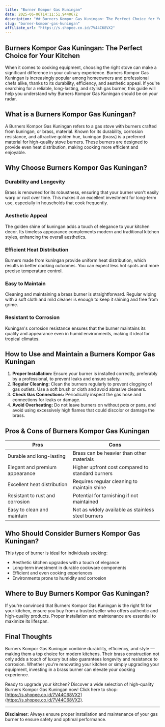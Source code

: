 ```yaml
---
title: "Burner Kompor Gas Kuningan"
date: 2025-06-06T14:11:51.944067Z
description: "## Burners Kompor Gas Kuningan: The Perfect Choice for Your Kitchen..."
slug: "burner-kompor-gas-kuningan"
affiliate_url: "https://s.shopee.co.id/7V44C68VX2"
---
```

## Burners Kompor Gas Kuningan: The Perfect Choice for Your Kitchen

When it comes to cooking equipment, choosing the right stove can make a significant difference in your culinary experience. Burners Kompor Gas Kuningan is increasingly popular among homeowners and professional chefs alike, thanks to its durability, efficiency, and aesthetic appeal. If you're searching for a reliable, long-lasting, and stylish gas burner, this guide will help you understand why Burners Kompor Gas Kuningan should be on your radar.

## What is a Burners Kompor Gas Kuningan?

A Burners Kompor Gas Kuningan refers to a gas stove with burners crafted from kuningan, or brass, material. Known for its durability, corrosion resistance, and attractive golden hue, kuningan (brass) is a preferred material for high-quality stove burners. These burners are designed to provide even heat distribution, making cooking more efficient and enjoyable.

## Why Choose Burners Kompor Gas Kuningan?

### Durability and Longevity

Brass is renowned for its robustness, ensuring that your burner won't easily warp or rust over time. This makes it an excellent investment for long-term use, especially in households that cook frequently.

### Aesthetic Appeal

The golden shine of kuningan adds a touch of elegance to your kitchen decor. Its timeless appearance complements modern and traditional kitchen styles, enhancing the overall aesthetics.

### Efficient Heat Distribution

Burners made from kuningan provide uniform heat distribution, which results in better cooking outcomes. You can expect less hot spots and more precise temperature control.

### Easy to Maintain

Cleaning and maintaining a brass burner is straightforward. Regular wiping with a soft cloth and mild cleaner is enough to keep it shining and free from grime.

### Resistant to Corrosion

Kuningan's corrosion resistance ensures that the burner maintains its quality and appearance even in humid environments, making it ideal for tropical climates.

## How to Use and Maintain a Burners Kompor Gas Kuningan

1. **Proper Installation:** Ensure your burner is installed correctly, preferably by a professional, to prevent leaks and ensure safety.
2. **Regular Cleaning:** Clean the burners regularly to prevent clogging of gas outlets. Use a soft brush or cloth and avoid abrasive cleaners.
3. **Check Gas Connections:** Periodically inspect the gas hose and connections for leaks or damage.
4. **Avoid Overheating:** Do not leave burners on without pots or pans, and avoid using excessively high flames that could discolor or damage the brass.

## Pros & Cons of Burners Kompor Gas Kuningan

| **Pros**                                               | **Cons**                                           |
|--------------------------------------------------------|---------------------------------------------------|
| Durable and long-lasting                              | Brass can be heavier than other materials         |
| Elegant and premium appearance                         | Higher upfront cost compared to standard burners |
| Excellent heat distribution                           | Requires regular cleaning to maintain shine     |
| Resistant to rust and corrosion                        | Potential for tarnishing if not maintained     |
| Easy to clean and maintain                            | Not as widely available as stainless steel burners |

## Who Should Consider Burners Kompor Gas Kuningan?

This type of burner is ideal for individuals seeking:

- Aesthetic kitchen upgrades with a touch of elegance
- Long-term investment in durable cookware components
- Efficient and even cooking experiences
- Environments prone to humidity and corrosion

## Where to Buy Burners Kompor Gas Kuningan?

If you're convinced that Burners Kompor Gas Kuningan is the right fit for your kitchen, ensure you buy from a trusted seller who offers authentic and high-quality products. Proper installation and maintenance are essential to maximize its lifespan.

## Final Thoughts

Burners Kompor Gas Kuningan combine durability, efficiency, and style — making them a top choice for modern kitchens. Their brass construction not only adds a touch of luxury but also guarantees longevity and resistance to corrosion. Whether you're renovating your kitchen or simply upgrading your equipment, investing in a brass burner can elevate your cooking experience.

Ready to upgrade your kitchen? Discover a wide selection of high-quality Burners Kompor Gas Kuningan now! Click here to shop: [https://s.shopee.co.id/7V44C68VX2](https://s.shopee.co.id/7V44C68VX2).

---

**Disclaimer:** Always ensure proper installation and maintenance of your gas burner to ensure safety and optimal performance.
